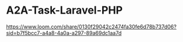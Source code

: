 # A2A-Task-Laravel-PHP

https://www.loom.com/share/0130f29042c2474fa30fe6d78b737d06?sid=b7f5bcc7-a4a8-4a0a-a297-89a69dc1aa7d
